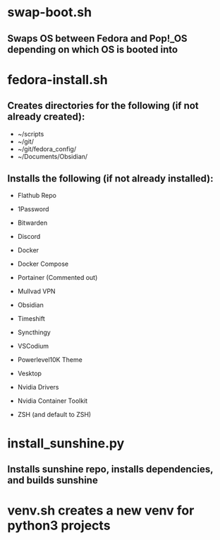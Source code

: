 # swap-boot.sh

## Swaps OS between Fedora and Pop!_OS depending on which OS is booted into

# fedora-install.sh

## Creates directories for the following (if not already created):
* ~/scripts
* ~/git/
* ~/git/fedora_config/
* ~/Documents/Obsidian/

## Installs the following (if not already installed):
* Flathub Repo
* 1Password
* Bitwarden
* Discord
* Docker
* Docker Compose
* Portainer (Commented out)
* Mullvad VPN
* Obsidian
* Timeshift
* Syncthingy
* VSCodium
* Powerlevel10K Theme
* Vesktop

* Nvidia Drivers
* Nvidia Container Toolkit

* ZSH (and default to ZSH)

# install_sunshine.py

## Installs sunshine repo, installs dependencies, and builds sunshine

# venv.sh creates a new venv for python3 projects 